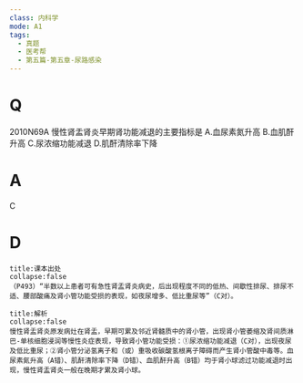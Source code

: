 ```yaml
---
class: 内科学
mode: A1
tags:
  - 真题
  - 医考帮
  - 第五篇-第五章-尿路感染
---
```


# Q
2010N69A 慢性肾盂肾炎早期肾功能减退的主要指标是
A.血尿素氮升高
B.血肌酐升高
C.尿浓缩功能减退
D.肌酐清除率下降

# A
C
# D
```ad-note
title:课本出处
collapse:false
（P493）“半数以上患者可有急性肾盂肾炎病史，后出现程度不同的低热、间歇性排尿、排尿不适、腰部酸痛及肾小管功能受损的表现，如夜尿增多、低比重尿等”（C对）。
```

```ad-summary
title:解析
collapse:false
慢性肾盂肾炎原发病灶在肾盂，早期可累及邻近肾髓质中的肾小管，出现肾小管萎缩及肾间质淋巴-单核细胞浸润等慢性炎症表现，导致肾小管功能受损：①尿浓缩功能减退（C对），出现夜尿及低比重尿；②肾小管分泌氢离子和（或）重吸收碳酸氢根离子障碍而产生肾小管酸中毒等。血尿素氮升高（A错）、肌酐清除率下降（D错）、血肌酐升高（B错）均于肾小球滤过功能减退时出现，慢性肾盂肾炎一般在晚期才累及肾小球。
```


